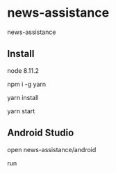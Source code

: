 # news-assistance
news-assistance

## Install

node 8.11.2

npm i -g yarn

yarn install

yarn start

## Android Studio
open news-assistance/android

run
